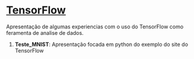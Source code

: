 # [TensorFlow](https://www.tensorflow.org)

Apresentação de algumas experiencias com o uso do TensorFlow como feramenta de analise de dados.

1. **Teste_MNIST**: Apresentação focada em python do exemplo do site do TensorFlow
